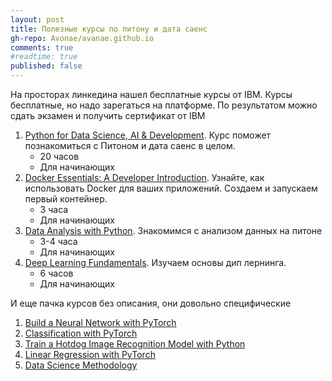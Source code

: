 ```yaml
---
layout: post
title: Полезные курсы по питону и дата саенс
gh-repo: Avonae/avanae.github.io
comments: true
#readtime: true
published: false
---
```


На просторах линкедина нашел бесплатные курсы от IBM. Курсы бесплатные, но надо зарегаться на платформе. По результатом можно сдать экзамен и получить сертификат от IBM

1. [Python for Data Science, AI & Development](https://cognitiveclass.ai/courses/python-for-data-science). Курс поможет познакомиться с Питоном и дата саенс в целом.
    - 20 часов
    - Для начинающих
2. [Docker Essentials: A Developer Introduction](https://cognitiveclass.ai/courses/docker-essentials). Узнайте, как использовать Docker для ваших приложений. Создаем и запускаем первый контейнер.
    - 3 часа
    - Для начинающих
3. [Data Analysis with Python](https://cognitiveclass.ai/courses/course-v1:CognitiveClass+DA0101EN+v2). Знакомимся с анализом данных на питоне
    - 3-4 часа
    - Для начинающих
4. [Deep Learning Fundamentals](https://cognitiveclass.ai/courses/introduction-deep-learning). Изучаем основы дип лернинга.
    - 6 часов
    - Для начинающих

И еще пачка курсов без описания, они довольно специфические

1. [Build a Neural Network with PyTorch](https://cognitiveclass.ai/courses/course-v1:IBMSkillsNetwork+AI0114EN+v1)
2. [Classification with PyTorch](https://cognitiveclass.ai/courses/course-v1:IBMSkillsNetwork+AI0112EN+v1)
3. [Train a Hotdog Image Recognition Model with Python](https://cognitiveclass.ai/courses/course-v1:IBM+GPXX0WTIEN+v1)
4. [Linear Regression with PyTorch](https://cognitiveclass.ai/courses/course-v1:IBMSkillsNetwork+AI0116EN+v1)
5. [Data Science Methodology](https://cognitiveclass.ai/courses/data-science-methodology-2)